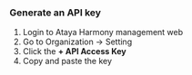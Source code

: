 ### Generate an API key

1. Login to Ataya Harmony management web
2. Go to Organization -> Setting
3. Click the **+ API Access Key**
4. Copy and paste the key